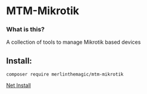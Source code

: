 # MTM-Mikrotik

### What is this?

A collection of tools to manage Mikrotik based devices

## Install:

```
composer require merlinthemagic/mtm-mikrotik

```

<a href="https://github.com/merlinthemagic/MTM-Mikrotik/blob/master/Docs/NetInstall.md">Net Install</a>